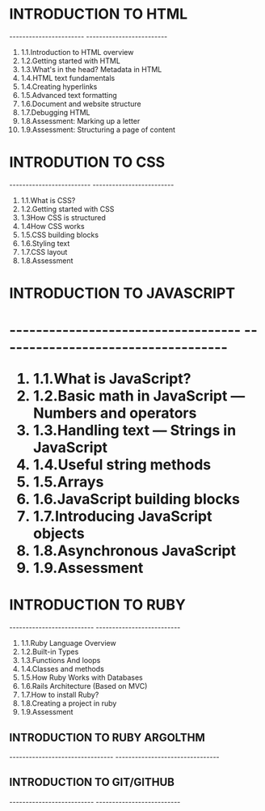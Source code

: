 <h1>INTRODUCTION TO HTML</h1>
-----------------------
-------------------------
<OL>
<li>1.1.Introduction to HTML overview</li>
<li>1.2.Getting started with HTML</li>
<li>1.3.What's in the head? Metadata in HTML</li>
<li>1.4.HTML text fundamentals</li>
<li>1.4.Creating hyperlinks</li>
<li>1.5.Advanced text formatting</li>
<li>1.6.Document and website structure</li>
<li>1.7.Debugging HTML</li>
<li>1.8.Assessment: Marking up a letter</li>
<li>1.9.Assessment: Structuring a page of content</li>
</ol>

<h1>INTRODUTION TO CSS</h1>
-------------------------
-------------------------
<ol>
<li>1.1.What is CSS?</li>
<li>1.2.Getting started with CSS</li>
<li>1.3How CSS is structured</li>
<li>1.4How CSS works</li>
<li>1.5.CSS building blocks</li>
<li>1.6.Styling text</li>
<li>1.7.CSS layout</li>
<li>1.8.Assessment</li>
</ol>

<h1>INTRODUCTION TO JAVASCRIPT<h1>
-----------------------------------
-----------------------------------
<ol>
<li>1.1.What is JavaScript?</li>
<li>1.2.Basic math in JavaScript — Numbers and operators</li>
<li>1.3.Handling text — Strings in JavaScript</li>
<li>1.4.Useful string methods</li>
<li>1.5.Arrays</li>
<li>1.6.JavaScript building blocks</li>
<li>1.7.Introducing JavaScript objects</li>
<li>1.8.Asynchronous JavaScript</li>
<li>1.9.Assessment</li>
</ol>

<h1>INTRODUCTION TO RUBY</h1>
--------------------------
--------------------------
<ol>
<li>1.1.Ruby Language Overview</li>
<li>1.2.Built-in Types</li>
<li>1.3.Functions And loops</li>
<li>1.4.Classes and methods</li>
<li>1.5.How Ruby Works with Databases</li>
<li>1.6.Rails Architecture (Based on MVC)</li>
<li>1.7.How to install Ruby?</li>
<li>1.8.Creating a project in ruby</li>
<li>1.9.Assessment</li>
</ol>

<h2>INTRODUCTION TO RUBY ARGOLTHM</h2>
--------------------------------
--------------------------------


<h2>INTRODUCTION TO GIT/GITHUB</h2>
--------------------------
--------------------------

